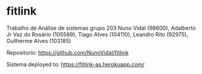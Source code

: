 # fitlink


Trabalho de Análise de sistemas grupo 203
Nuno Vidal (98600), 
Adalberto Jr Vaz do Rosário (105589), 
Tiago Alves (104110),
Leandro Rito (92975),
Guilherme Alves (103185)

Repositorio: https://github.com/NunoVidal/fitlink

Sistema deployed to: https://fitlink-as.herokuapp.com/
